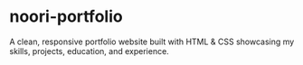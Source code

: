 # noori-portfolio
A clean, responsive portfolio website built with HTML &amp; CSS showcasing my skills, projects, education, and experience.
